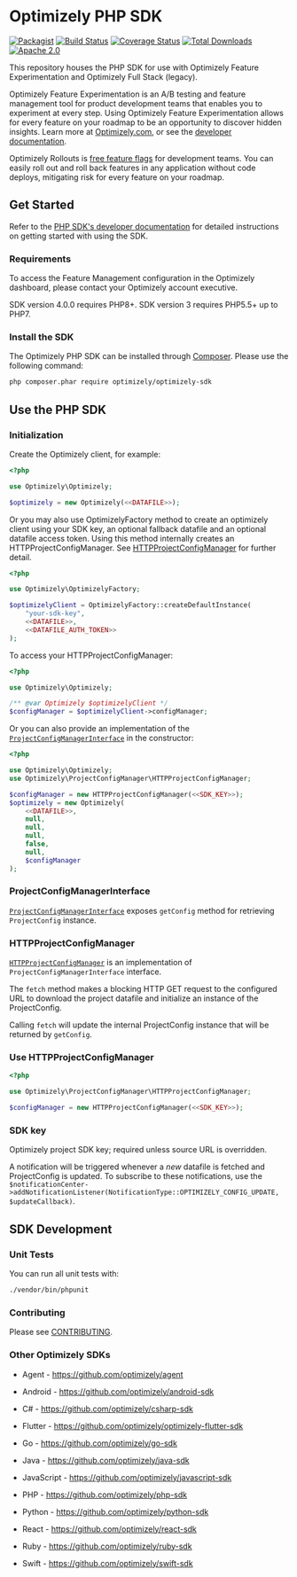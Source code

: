 # Optimizely PHP SDK
[![Packagist](https://badgen.net/packagist/v/optimizely/optimizely-sdk)](https://packagist.org/packages/optimizely/optimizely-sdk)
[![Build Status](https://github.com/optimizely/php-sdk/actions/workflows/php.yml/badge.svg?branch=master)](https://github.com/optimizely/php-sdk/actions/workflows/php.yml?query=branch%3Amaster)
[![Coverage Status](https://coveralls.io/repos/github/optimizely/php-sdk/badge.svg?branch=master)](https://coveralls.io/github/optimizely/php-sdk?branch=master)
[![Total Downloads](https://poser.pugx.org/optimizely/optimizely-sdk/downloads)](https://packagist.org/packages/optimizely/optimizely-sdk)
[![Apache 2.0](https://img.shields.io/github/license/nebula-plugins/gradle-extra-configurations-plugin.svg)](http://www.apache.org/licenses/LICENSE-2.0)

This repository houses the PHP SDK for use with Optimizely Feature Experimentation and Optimizely Full Stack (legacy).

Optimizely Feature Experimentation is an A/B testing and feature management tool for product development teams that enables you to experiment at every step. Using Optimizely Feature Experimentation allows for every feature on your roadmap to be an opportunity to discover hidden insights. Learn more at [Optimizely.com](https://www.optimizely.com/products/experiment/feature-experimentation/), or see the [developer documentation](https://docs.developers.optimizely.com/experimentation/v4.0.0-full-stack/docs/welcome).

Optimizely Rollouts is [free feature flags](https://www.optimizely.com/free-feature-flagging/) for development teams. You can easily roll out and roll back features in any application without code deploys, mitigating risk for every feature on your roadmap.

## Get Started

Refer to the [PHP SDK's developer documentation](https://docs.developers.optimizely.com/experimentation/v4.0.0-full-stack/docs/php-sdk) for detailed instructions on getting started with using the SDK.

### Requirements

To access the Feature Management configuration in the Optimizely dashboard, please contact your Optimizely account executive.

SDK version 4.0.0 requires PHP8+.
SDK version 3 requires PHP5.5+ up to PHP7.

### Install the SDK

The Optimizely PHP SDK can be installed through [Composer](https://getcomposer.org/). Please use the following command:

```bash
php composer.phar require optimizely/optimizely-sdk
```

## Use the PHP SDK

### Initialization

Create the Optimizely client, for example:

```php
<?php

use Optimizely\Optimizely;

$optimizely = new Optimizely(<<DATAFILE>>);
```

Or you may also use OptimizelyFactory method to create an optimizely client using your SDK key, an optional fallback datafile and an optional datafile access token. Using this method internally creates an HTTPProjectConfigManager. See [HTTPProjectConfigManager](#use-httpprojectconfigmanager) for further detail.

```php
<?php

use Optimizely\OptimizelyFactory;

$optimizelyClient = OptimizelyFactory::createDefaultInstance(
    "your-sdk-key",
    <<DATAFILE>>,
    <<DATAFILE_AUTH_TOKEN>>
);
```
To access your HTTPProjectConfigManager:

```php
<?php

use Optimizely\Optimizely;

/** @var Optimizely $optimizelyClient */
$configManager = $optimizelyClient->configManager;
```

Or you can also provide an implementation of the [`ProjectConfigManagerInterface`](https://github.com/optimizely/php-sdk/blob/master/src/Optimizely/ProjectConfigManager/ProjectConfigManagerInterface.php) in the constructor:

```php
<?php

use Optimizely\Optimizely;
use Optimizely\ProjectConfigManager\HTTPProjectConfigManager;

$configManager = new HTTPProjectConfigManager(<<SDK_KEY>>);
$optimizely = new Optimizely(
    <<DATAFILE>>,
    null,
    null,
    null,
    false,
    null,
    $configManager
);
```

### ProjectConfigManagerInterface
[`ProjectConfigManagerInterface`](https://github.com/optimizely/php-sdk/blob/master/src/Optimizely/ProjectConfigManager/ProjectConfigManagerInterface.php) exposes `getConfig` method for retrieving `ProjectConfig` instance.

### <a name="http_config_manager"></a> HTTPProjectConfigManager

[`HTTPProjectConfigManager`](https://github.com/optimizely/php-sdk/blob/master/src/Optimizely/ProjectConfigManager/HTTPProjectConfigManager.php)
is an implementation of `ProjectConfigManagerInterface` interface.

The `fetch` method makes a blocking HTTP GET request to the configured URL to download the
project datafile and initialize an instance of the ProjectConfig.

Calling `fetch` will update the internal ProjectConfig instance that will be returned by `getConfig`.

### Use HTTPProjectConfigManager

```php
<?php

use Optimizely\ProjectConfigManager\HTTPProjectConfigManager;

$configManager = new HTTPProjectConfigManager(<<SDK_KEY>>);
```

### SDK key
Optimizely project SDK key; required unless source URL is overridden.

A notification will be triggered whenever a _new_ datafile is fetched and ProjectConfig is updated. To subscribe to these notifications, use the `$notificationCenter->addNotificationListener(NotificationType::OPTIMIZELY_CONFIG_UPDATE, $updateCallback)`.

## SDK Development

### Unit Tests

You can run all unit tests with:

```bash
./vendor/bin/phpunit
```

### Contributing

Please see [CONTRIBUTING](CONTRIBUTING.md).

### Other Optimizely SDKs

- Agent - https://github.com/optimizely/agent

- Android - https://github.com/optimizely/android-sdk

- C# - https://github.com/optimizely/csharp-sdk

- Flutter - https://github.com/optimizely/optimizely-flutter-sdk

- Go - https://github.com/optimizely/go-sdk

- Java - https://github.com/optimizely/java-sdk

- JavaScript - https://github.com/optimizely/javascript-sdk

- PHP - https://github.com/optimizely/php-sdk

- Python - https://github.com/optimizely/python-sdk

- React - https://github.com/optimizely/react-sdk

- Ruby - https://github.com/optimizely/ruby-sdk

- Swift - https://github.com/optimizely/swift-sdk
